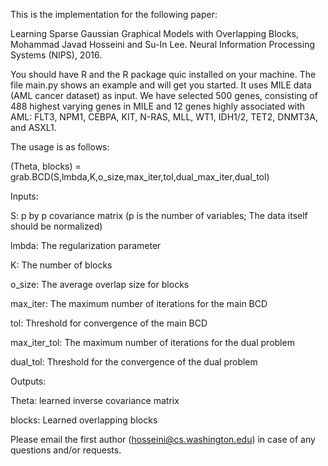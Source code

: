 This is the implementation for the following paper:

Learning Sparse Gaussian Graphical Models with Overlapping Blocks‎, Mohammad Javad Hosseini and Su-In Lee. Neural Information Processing Systems (NIPS), 2016.

You should have R and the R package quic installed on your machine. The file main.py shows an example and will get you started. It uses MILE data (AML
cancer dataset) as input. We have selected 500 genes, consisting of 488 highest varying genes in MILE and 12 genes highly associated with AML:
FLT3, NPM1, CEBPA, KIT, N-RAS, MLL, WT1, IDH1/2, TET2, DNMT3A, and ASXL1.

The usage is as follows:

(Theta, blocks) = grab.BCD(S,lmbda,K,o_size,max_iter,tol,dual_max_iter,dual_tol)

Inputs:

S: p by p covariance matrix (p is the number of variables; The data itself should be normalized)

lmbda: The regularization parameter

K: The number of blocks

o_size: The average overlap size for blocks

max_iter: The maximum number of iterations for the main BCD

tol: Threshold for convergence of the main BCD

max_iter_tol: The maximum number of iterations for the dual problem

dual_tol: Threshold for the convergence of the dual problem

Outputs:

Theta: learned inverse covariance matrix

blocks: Learned overlapping blocks

Please email the first author (hosseini@cs.washington.edu) in case of any questions and/or requests.

